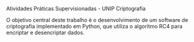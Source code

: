  Atividades Práticas  Supervisionadas - UNIP   Criptografia

 O objetivo central deste trabalho é o desenvolvimento de um software de criptografia implementado em Python, que utiliza o algoritmo RC4 para encriptar e desencriptar dados. 
